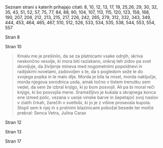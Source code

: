 Seznam strani s katerih prihajajo citati: 8, 10, 12, 13, 17, 19, 25,26, 29, 30, 32, 35, 43, 51, 52, 57,
75, 77, 84, 88, 90, 104, 107, 113, 115, 120, 123, 158, 168, 190, 207, 208, 212, 213, 215, 217, 226,
242, 265, 279, 312, 332, 343, 349, 444, 453, 464, 465, 467, 510, 512, 526, 533, 534, 535, 538, 544,
553, 554, 557

Stran 8

Stran 10

> Kmalu me je prešinilo, da se za platnicami vsake odnjih, skriva neskončno vesolje, ki mora biti raziskano,
onkraj teh zidov pa svet dovoljuje, da življenje mineva med nogometnimi popoldnevi in radijskimi novelami,
zadovoljen s te, da s pogledom seže le do svojega popka in le malo dlje. Morda je bila ta misel, morda 
naključje, morda njegova sorodnica usda, amak točno v tistem trenutku sem vedel, da sem že izbral knjigo, ki
jo bom posvojil. Ali pa bi moral reči knjigo, ki bo posvojila mene. Sramežljivo je kukala s skrajnega konca 
ene izmed polic, vezana v usnje vinske barve in šepetajoč svoj naslov v zlatih črkah, žarečih v svetlobi, ki
jo je z višine prosevala kupola. Stopil sem k njej in s prstnimi blazinicami pobožal besede ter molče prebral:
Senca Vetra, Julina Carax


Stran 12

Stran 13

Stran 17